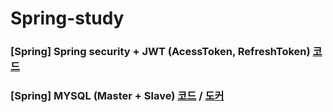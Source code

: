 # Spring-study

### [Spring] Spring security + JWT (AcessToken, RefreshToken) [코드](https://github.com/jsjune/Spring-study/tree/master/jwtRefreshToken)

### [Spring] MYSQL (Master + Slave) [코드](https://github.com/jsjune/Spring-study/tree/master/mysql-master-slave) / [도커](https://jeongburgger.notion.site/Spring-Boot-Mysql-Master-Slave-7c6ee6370c794fe9b32084e25fc0221c)
